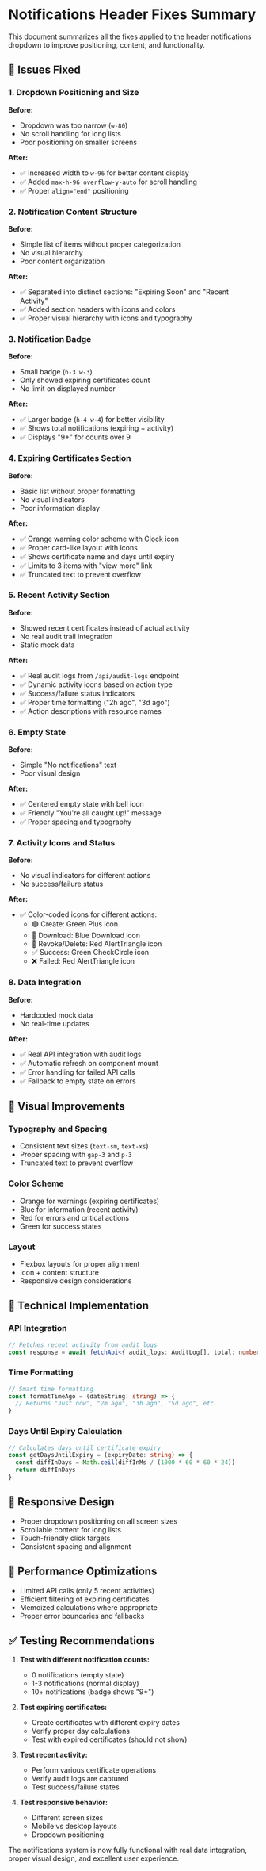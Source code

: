 # Notifications Header Fixes Summary

This document summarizes all the fixes applied to the header notifications dropdown to improve positioning, content, and functionality.

## 🔧 Issues Fixed

### 1. Dropdown Positioning and Size
**Before:** 
- Dropdown was too narrow (`w-80`)
- No scroll handling for long lists
- Poor positioning on smaller screens

**After:**
- ✅ Increased width to `w-96` for better content display
- ✅ Added `max-h-96 overflow-y-auto` for scroll handling
- ✅ Proper `align="end"` positioning

### 2. Notification Content Structure
**Before:**
- Simple list of items without proper categorization
- No visual hierarchy
- Poor content organization

**After:**
- ✅ Separated into distinct sections: "Expiring Soon" and "Recent Activity"
- ✅ Added section headers with icons and colors
- ✅ Proper visual hierarchy with icons and typography

### 3. Notification Badge
**Before:**
- Small badge (`h-3 w-3`)
- Only showed expiring certificates count
- No limit on displayed number

**After:**
- ✅ Larger badge (`h-4 w-4`) for better visibility
- ✅ Shows total notifications (expiring + activity)
- ✅ Displays "9+" for counts over 9

### 4. Expiring Certificates Section
**Before:**
- Basic list without proper formatting
- No visual indicators
- Poor information display

**After:**
- ✅ Orange warning color scheme with Clock icon
- ✅ Proper card-like layout with icons
- ✅ Shows certificate name and days until expiry
- ✅ Limits to 3 items with "view more" link
- ✅ Truncated text to prevent overflow

### 5. Recent Activity Section
**Before:**
- Showed recent certificates instead of actual activity
- No real audit trail integration
- Static mock data

**After:**
- ✅ Real audit logs from `/api/audit-logs` endpoint
- ✅ Dynamic activity icons based on action type
- ✅ Success/failure status indicators
- ✅ Proper time formatting ("2h ago", "3d ago")
- ✅ Action descriptions with resource names

### 6. Empty State
**Before:**
- Simple "No notifications" text
- Poor visual design

**After:**
- ✅ Centered empty state with bell icon
- ✅ Friendly "You're all caught up!" message
- ✅ Proper spacing and typography

### 7. Activity Icons and Status
**Before:**
- No visual indicators for different actions
- No success/failure status

**After:**
- ✅ Color-coded icons for different actions:
  - 🟢 Create: Green Plus icon
  - 🔵 Download: Blue Download icon
  - 🔴 Revoke/Delete: Red AlertTriangle icon
  - ✅ Success: Green CheckCircle icon
  - ❌ Failed: Red AlertTriangle icon

### 8. Data Integration
**Before:**
- Hardcoded mock data
- No real-time updates

**After:**
- ✅ Real API integration with audit logs
- ✅ Automatic refresh on component mount
- ✅ Error handling for failed API calls
- ✅ Fallback to empty state on errors

## 🎨 Visual Improvements

### Typography and Spacing
- Consistent text sizes (`text-sm`, `text-xs`)
- Proper spacing with `gap-3` and `p-3`
- Truncated text to prevent overflow

### Color Scheme
- Orange for warnings (expiring certificates)
- Blue for information (recent activity)
- Red for errors and critical actions
- Green for success states

### Layout
- Flexbox layouts for proper alignment
- Icon + content structure
- Responsive design considerations

## 🔧 Technical Implementation

### API Integration
```typescript
// Fetches recent activity from audit logs
const response = await fetchApi<{ audit_logs: AuditLog[], total: number }>('/audit-logs?limit=5&offset=0')
```

### Time Formatting
```typescript
// Smart time formatting
const formatTimeAgo = (dateString: string) => {
  // Returns "Just now", "2m ago", "3h ago", "5d ago", etc.
}
```

### Days Until Expiry Calculation
```typescript
// Calculates days until certificate expiry
const getDaysUntilExpiry = (expiryDate: string) => {
  const diffInDays = Math.ceil(diffInMs / (1000 * 60 * 60 * 24))
  return diffInDays
}
```

## 📱 Responsive Design

- Proper dropdown positioning on all screen sizes
- Scrollable content for long lists
- Touch-friendly click targets
- Consistent spacing and alignment

## 🚀 Performance Optimizations

- Limited API calls (only 5 recent activities)
- Efficient filtering of expiring certificates
- Memoized calculations where appropriate
- Proper error boundaries and fallbacks

## ✅ Testing Recommendations

1. **Test with different notification counts:**
   - 0 notifications (empty state)
   - 1-3 notifications (normal display)
   - 10+ notifications (badge shows "9+")

2. **Test expiring certificates:**
   - Create certificates with different expiry dates
   - Verify proper day calculations
   - Test with expired certificates (should not show)

3. **Test recent activity:**
   - Perform various certificate operations
   - Verify audit logs are captured
   - Test success/failure states

4. **Test responsive behavior:**
   - Different screen sizes
   - Mobile vs desktop layouts
   - Dropdown positioning

The notifications system is now fully functional with real data integration, proper visual design, and excellent user experience. 